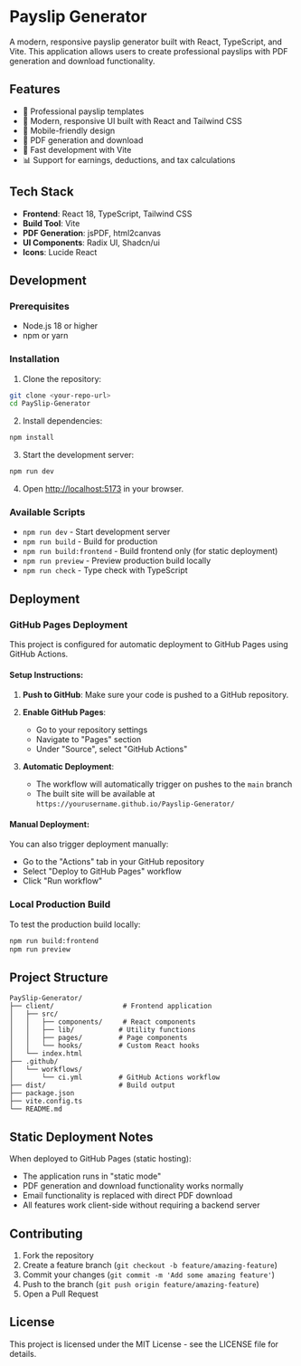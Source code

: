 # Payslip Generator

A modern, responsive payslip generator built with React, TypeScript, and Vite. This application allows users to create professional payslips with PDF generation and download functionality.

## Features

- 📄 Professional payslip templates
- 🎨 Modern, responsive UI built with React and Tailwind CSS
- 📱 Mobile-friendly design
- 💾 PDF generation and download
- 🚀 Fast development with Vite
- 📊 Support for earnings, deductions, and tax calculations

## Tech Stack

- **Frontend**: React 18, TypeScript, Tailwind CSS
- **Build Tool**: Vite
- **PDF Generation**: jsPDF, html2canvas
- **UI Components**: Radix UI, Shadcn/ui
- **Icons**: Lucide React

## Development

### Prerequisites

- Node.js 18 or higher
- npm or yarn

### Installation

1. Clone the repository:
```bash
git clone <your-repo-url>
cd PaySlip-Generator
```

2. Install dependencies:
```bash
npm install
```

3. Start the development server:
```bash
npm run dev
```

4. Open [http://localhost:5173](http://localhost:5173) in your browser.

### Available Scripts

- `npm run dev` - Start development server
- `npm run build` - Build for production
- `npm run build:frontend` - Build frontend only (for static deployment)
- `npm run preview` - Preview production build locally
- `npm run check` - Type check with TypeScript

## Deployment

### GitHub Pages Deployment

This project is configured for automatic deployment to GitHub Pages using GitHub Actions.

#### Setup Instructions:

1. **Push to GitHub**: Make sure your code is pushed to a GitHub repository.

2. **Enable GitHub Pages**:
   - Go to your repository settings
   - Navigate to "Pages" section
   - Under "Source", select "GitHub Actions"

3. **Automatic Deployment**: 
   - The workflow will automatically trigger on pushes to the `main` branch
   - The built site will be available at `https://yourusername.github.io/Payslip-Generator/`

#### Manual Deployment:

You can also trigger deployment manually:
- Go to the "Actions" tab in your GitHub repository
- Select "Deploy to GitHub Pages" workflow
- Click "Run workflow"

### Local Production Build

To test the production build locally:

```bash
npm run build:frontend
npm run preview
```

## Project Structure

```
PaySlip-Generator/
├── client/                 # Frontend application
│   ├── src/
│   │   ├── components/     # React components
│   │   ├── lib/           # Utility functions
│   │   ├── pages/         # Page components
│   │   └── hooks/         # Custom React hooks
│   └── index.html
├── .github/
│   └── workflows/
│       └── ci.yml         # GitHub Actions workflow
├── dist/                  # Build output
├── package.json
├── vite.config.ts
└── README.md
```

## Static Deployment Notes

When deployed to GitHub Pages (static hosting):
- The application runs in "static mode"
- PDF generation and download functionality works normally
- Email functionality is replaced with direct PDF download
- All features work client-side without requiring a backend server

## Contributing

1. Fork the repository
2. Create a feature branch (`git checkout -b feature/amazing-feature`)
3. Commit your changes (`git commit -m 'Add some amazing feature'`)
4. Push to the branch (`git push origin feature/amazing-feature`)
5. Open a Pull Request

## License

This project is licensed under the MIT License - see the LICENSE file for details.
